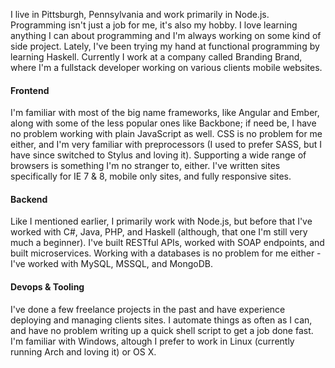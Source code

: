 I live in Pittsburgh, Pennsylvania and work primarily in Node.js. Programming
isn't just a job for me, it's also my hobby. I love learning anything I can
about programming and I'm always working on some kind of side project. Lately,
I've been trying my hand at functional programming by learning Haskell. Currently
I work at a company called Branding Brand, where I'm a fullstack developer working
on various clients mobile websites.

#### Frontend

I'm familiar with most of the big name frameworks, like Angular and Ember, along
with some of the less popular ones like Backbone; if need be, I have no problem
working with plain JavaScript as well. CSS is no problem for me either, and I'm
very familiar with preprocessors (I used to prefer SASS, but I have since switched
to Stylus and loving it). Supporting a wide range of browsers is something I'm
no stranger to, either. I've written sites specifically for IE 7 & 8, mobile
only sites, and fully responsive sites.

#### Backend

Like I mentioned earlier, I primarily work with Node.js, but before that I've
worked with C#, Java, PHP, and Haskell (although, that one I'm still very much a
beginner). I've built RESTful APIs, worked with SOAP endpoints, and built
microservices. Working with a databases is no problem for me either - I've
worked with MySQL, MSSQL, and MongoDB.

#### Devops & Tooling

I've done a few freelance projects in the past and have experience deploying and
managing clients sites. I automate things as often as I can, and have no problem
writing up a quick shell script to get a job done fast. I'm familiar with Windows,
altough I prefer to work in Linux (currently running Arch and loving it) or OS X.
